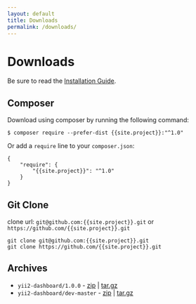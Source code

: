 ```yaml
---
layout: default
title: Downloads
permalink: /downloads/
---
```


# Downloads

Be sure to read the [Installation Guide](../docs/installation/).

## Composer

Download using composer by running the following command:

```
$ composer require --prefer-dist {{site.project}}:"^1.0"
```

Or add a `require` line to your `composer.json`: 

```
{
    "require": {
        "{{site.project}}": "^1.0"
    }
}
```

## Git Clone

clone url: `git@github.com:{{site.project}}.git` or `https://github.com/{{site.project}}.git`

```
git clone git@github.com:{{site.project}}.git
git clone https://github.com/{{site.project}}.git
```

## Archives

* `yii2-dashboard/1.0.0` - [zip](https://github.com/{{site.project}}/archive/1.0.0.tar.gz) | [tar.gz](https://github.com/{{site.project}}/archive/1.0.0.tar.gz)
* `yii2-dashboard/dev-master` - [zip](https://github.com/{{site.project}}/archive/master.zip) | [tar.gz](https://github.com/{{site.project}}/archive/master.tar.gz)

